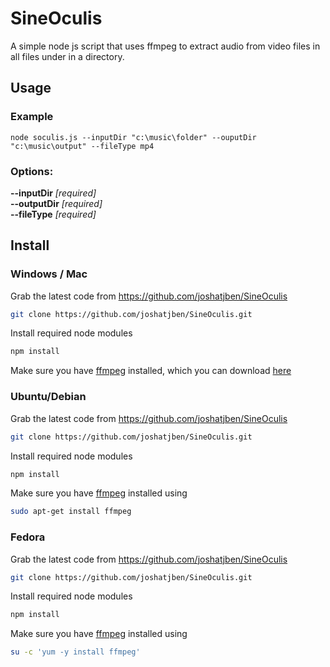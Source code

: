 # SineOculis
A simple node js script that uses ffmpeg to extract audio from video files in all files under in a directory.

## Usage
### Example
```
node soculis.js --inputDir "c:\music\folder" --ouputDir "c:\music\output" --fileType mp4
```

### Options:
**--inputDir**   *[required]*  
**--outputDir**  *[required]*  
**--fileType**   *[required]*

## Install

### Windows / Mac
Grab the latest code from https://github.com/joshatjben/SineOculis  
```sh
git clone https://github.com/joshatjben/SineOculis.git
```
Install required node modules 
```sh
npm install
```
Make sure you have [ffmpeg](http://www.ffmpeg.org/download.html) installed, which you can download [here](http://www.ffmpeg.org/download.html)

### Ubuntu/Debian
Grab the latest code from https://github.com/joshatjben/SineOculis  
```sh
git clone https://github.com/joshatjben/SineOculis.git
```

Install required node modules
```sh
npm install
```

Make sure you have [ffmpeg](http://www.ffmpeg.org/download.html) installed using
```sh
sudo apt-get install ffmpeg
```

### Fedora
Grab the latest code from https://github.com/joshatjben/SineOculis  
```sh
git clone https://github.com/joshatjben/SineOculis.git
```

Install required node modules
```sh
npm install
```

Make sure you have [ffmpeg](http://www.ffmpeg.org/download.html) installed using
```sh
su -c 'yum -y install ffmpeg'
```